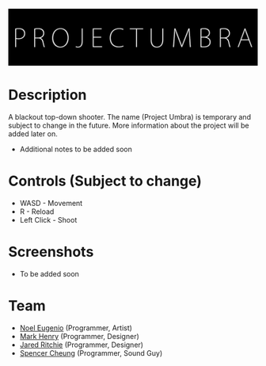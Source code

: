 ![PROJECT UMBRA](https://raw.githubusercontent.com/Shiro-/Project-Umbra/master/Images/coolpic.png)

# Description
A blackout top-down shooter. The name (Project Umbra) is temporary and subject to change in the future. More information about the project will be added later on.
* Additional notes to be added soon

# Controls (Subject to change)
* WASD - Movement
* R - Reload
* Left Click - Shoot

# Screenshots
* To be added soon

# Team
* [Noel Eugenio](https://github.com/Shiro-) (Programmer, Artist)
* [Mark Henry](https://github.com/Slyferzz) (Programmer, Designer)
* [Jared Ritchie](https://github.com/1000Mega) (Programmer, Designer)
* [Spencer Cheung](https://github.com/Spenzaur) (Programmer, Sound Guy)
